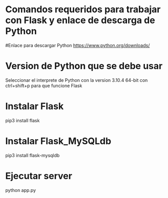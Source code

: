 # Comandos requeridos para trabajar con Flask y enlace de descarga de Python
#Enlace para descargar Python
https://www.python.org/downloads/

# Version de Python que se debe usar
Seleccionar el interprete de Python con la version 3.10.4 64-bit con ctrl+shift+p para que funcione Flask

# Instalar Flask
pip3 install flask

# Instalar Flask_MySQLdb
pip3 install flask-mysqldb

# Ejecutar server
python app.py